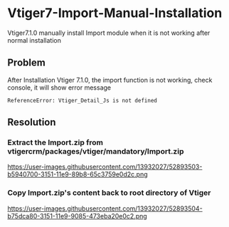 # Vtiger7-Import-Manual-Installation
Vtiger7.1.0 manually install Import module when it is not working after normal installation

## Problem
After Installation Vtiger 7.1.0, the import function is not working, check console, it will show error message
```
ReferenceError: Vtiger_Detail_Js is not defined
```

## Resolution

### Extract the Import.zip from vtigercrm/packages/vtiger/mandatory/Import.zip
https://user-images.githubusercontent.com/13932027/52893503-b5940700-3151-11e9-89b8-65c3759e0d2c.png

### Copy Import.zip's content back to root directory of Vtiger
https://user-images.githubusercontent.com/13932027/52893504-b75dca80-3151-11e9-9085-473eba20e0c2.png
